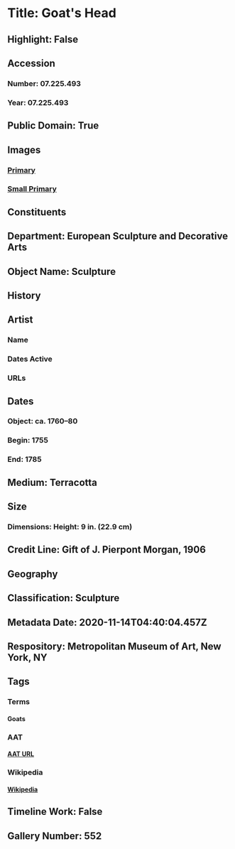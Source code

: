 # Title: Goat's Head
## Highlight: False
## Accession
### Number: 07.225.493
### Year: 07.225.493
## Public Domain: True
## Images
### [Primary](https://images.metmuseum.org/CRDImages/es/original/ES4762.jpg)
### [Small Primary](https://images.metmuseum.org/CRDImages/es/web-large/ES4762.jpg)
## Constituents
## Department: European Sculpture and Decorative Arts
## Object Name: Sculpture
## History
## Artist
### Name
### Dates Active
### URLs
## Dates
### Object: ca. 1760–80
### Begin: 1755
### End: 1785
## Medium: Terracotta
## Size
### Dimensions: Height: 9 in. (22.9 cm)
## Credit Line: Gift of J. Pierpont Morgan, 1906
## Geography
## Classification: Sculpture
## Metadata Date: 2020-11-14T04:40:04.457Z
## Respository: Metropolitan Museum of Art, New York, NY
## Tags
### Terms
#### Goats
### AAT
#### [AAT URL](http://vocab.getty.edu/page/aat/300250122)
### Wikipedia
#### [Wikipedia]()
## Timeline Work: False
## Gallery Number: 552